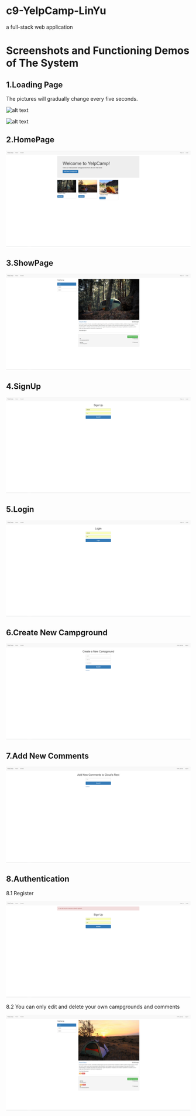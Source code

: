 # c9-YelpCamp-LinYu
a full-stack web application




# Screenshots and Functioning Demos of The System

## 1.Loading Page
The pictures will gradually change every five seconds.

![alt text](https://github.com/YuLin32002008/c9-YelpCamp-LinYu/blob/master/screenshot/Loading1.png)

![alt text](https://github.com/YuLin32002008/c9-YelpCamp-LinYu/blob/master/screenshot/loading2.png)

## 2.HomePage

![alt text](https://github.com/YuLin32002008/c9-YelpCamp-LinYu/blob/master/screenshot/homepage.png)

## 3.ShowPage

![alt text](https://github.com/YuLin32002008/c9-YelpCamp-LinYu/blob/master/screenshot/showpage.png)

## 4.SignUp

![alt text](https://github.com/YuLin32002008/c9-YelpCamp-LinYu/blob/master/screenshot/signup.png)

## 5.Login

![alt text](https://github.com/YuLin32002008/c9-YelpCamp-LinYu/blob/master/screenshot/login.png)

## 6.Create New Campground

![alt text](https://github.com/YuLin32002008/c9-YelpCamp-LinYu/blob/master/screenshot/createNewCamp.png)

## 7.Add New Comments

![alt text](https://github.com/YuLin32002008/c9-YelpCamp-LinYu/blob/master/screenshot/AddNewComments.png)

## 8.Authentication

8.1 Register

![alt text](https://github.com/YuLin32002008/c9-YelpCamp-LinYu/blob/master/screenshot/Authentication1.png)

8.2 You can only edit and delete your own campgrounds and comments

![alt text](https://github.com/YuLin32002008/c9-YelpCamp-LinYu/blob/master/screenshot/Authentication.png)
